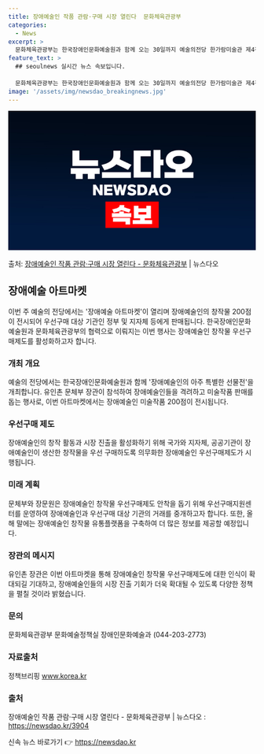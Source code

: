 ```yaml
---
title: 장애예술인 작품 관람·구매 시장 열린다  문화체육관광부
categories:
  - News
excerpt: >
  문화체육관광부는 한국장애인문화예술원과 함께 오는 30일까지 예술의전당 한가람미술관 제4전시실에서 장애예술인 …
feature_text: >
  ## seoulnews 실시간 뉴스 속보입니다.

  문화체육관광부는 한국장애인문화예술원과 함께 오는 30일까지 예술의전당 한가람미술관 제4전시실에서 장애예술인 …
image: '/assets/img/newsdao_breakingnews.jpg'
---
```


![뉴스다오 속보](/assets/img/newsdao_breakingnews.jpg)

<p>출처: <a href="https://newsdao.kr/3904" rel="dofollow">장애예술인 작품 관람·구매 시장 열린다 - 문화체육관광부</a> | 뉴스다오</p>

<h2 data-ke-size="size26">장애예술 아트마켓</h2>
<p data-ke-size="size16">이번 주 예술의 전당에서는 '장애예술 아트마켓'이 열리며 장애예술인의 창작물 200점이 전시되어 우선구매 대상 기관인 정부 및 지자체 등에게 판매됩니다. 한국장애인문화예술원과 문화체육관광부의 협력으로 이뤄지는 이번 행사는 장애예술인 창작물 우선구매제도를 활성화하고자 합니다.</p>

<h3>개최 개요</h3>
<p data-ke-size="size16">예술의 전당에서는 한국장애인문화예술원과 함께 '장애예술인의 아주 특별한 선물전'을 개최합니다. 유인촌 문체부 장관이 참석하여 장애예술인들을 격려하고 미술작품 판매를 돕는 행사로, 이번 아트마켓에서는 장애예술인 미술작품 200점이 전시됩니다.</p>

<h3>우선구매 제도</h3>
<p data-ke-size="size16">장애예술인의 창작 활동과 시장 진출을 활성화하기 위해 국가와 지자체, 공공기관이 장애예술인이 생산한 창작물을 우선 구매하도록 의무화한 장애예술인 우선구매제도가 시행됩니다.</p>

<h3>미래 계획</h3>
<p data-ke-size="size16">문체부와 장문원은 장애예술인 창작물 우선구매제도 안착을 돕기 위해 우선구매지원센터를 운영하여 장애예술인과 우선구매 대상 기관의 거래를 중개하고자 합니다. 또한, 올해 말에는 장애예술인 창작물 유통플랫폼을 구축하여 더 많은 정보를 제공할 예정입니다.</p>

<h3>장관의 메시지</h3>
<p data-ke-size="size16">유인촌 장관은 이번 아트마켓을 통해 장애예술인 창작물 우선구매제도에 대한 인식이 확대되길 기대하고, 장애예술인들의 시장 진출 기회가 더욱 확대될 수 있도록 다양한 정책을 펼칠 것이라 밝혔습니다.</p>

<h3>문의</h3>
<p data-ke-size="size16">문화체육관광부 문화예술정책실 장애인문화예술과 (044-203-2773)</p>

<h3>자료출처</h3>
<p data-ke-size="size16">정책브리핑 <a href="https://www.korea.kr">www.korea.kr</a></p>

<h3>출처</h3>
<p data-ke-size="size16">장애예술인 작품 관람·구매 시장 열린다 - 문화체육관광부 | 뉴스다오 : <a href="https://newsdao.kr/3904">https://newsdao.kr/3904</a></p> 

신속 뉴스 바로가기 👉 <a href="https://newsdao.kr" rel="dofollow">https://newsdao.kr</a>


